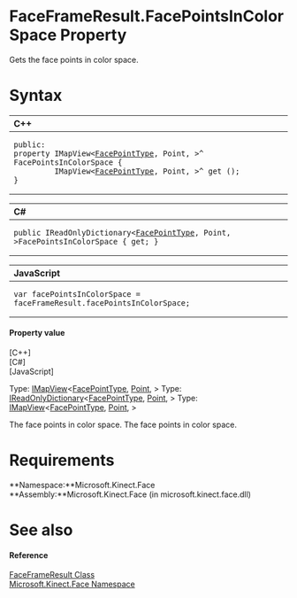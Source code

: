 FaceFrameResult.FacePointsInColorSpace Property  
===============================================  

Gets the face points in color space. <span id="syntaxSection"></span>

Syntax  
======  

<table>
<colgroup>
<col width="100%" />
</colgroup>
<thead>
<tr class="header">
<th align="left">C++</th>
</tr>
</thead>
<tbody>
<tr class="odd">
<td align="left"><pre><code>public:  
property IMapView&lt;<a href="../../FacePointType_Enumeration.md">FacePointType</a>, Point, &gt;^ FacePointsInColorSpace {  
         IMapView&lt;<a href="../../FacePointType_Enumeration.md">FacePointType</a>, Point, &gt;^ get ();  
}</code></pre></td>
</tr>
</tbody>
</table>

<table>
<colgroup>
<col width="100%" />
</colgroup>
<thead>
<tr class="header">
<th align="left">C#</th>
</tr>
</thead>
<tbody>
<tr class="odd">
<td align="left"><pre><code>public IReadOnlyDictionary&lt;<a href="../../FacePointType_Enumeration.md">FacePointType</a>, Point, &gt;FacePointsInColorSpace { get; }</code></pre></td>
</tr>
</tbody>
</table>

<table>
<colgroup>
<col width="100%" />
</colgroup>
<thead>
<tr class="header">
<th align="left">JavaScript</th>
</tr>
</thead>
<tbody>
<tr class="odd">
<td align="left"><pre><code>var facePointsInColorSpace = faceFrameResult.facePointsInColorSpace;</code></pre></td>
</tr>
</tbody>
</table>

<span id="ID4ER"></span>
#### Property value  

[C++]   
 [C\#]   
 [JavaScript]   

Type: [IMapView](http://msdn.microsoft.com/en-us/library/br226037.aspx)\<[FacePointType](../../FacePointType_Enumeration.md), [Point](http://msdn.microsoft.com/en-us/library/windows.foundation.point.aspx), \>
Type: [IReadOnlyDictionary](http://msdn.microsoft.com/en-us/library/hh136548.aspx)\<[FacePointType](../../FacePointType_Enumeration.md), [Point](http://msdn.microsoft.com/en-us/library/windows.foundation.point.aspx), \>
Type: [IMapView](http://msdn.microsoft.com/en-us/library/br226037.aspx)\<[FacePointType](../../FacePointType_Enumeration.md), [Point](http://msdn.microsoft.com/en-us/library/windows.foundation.point.aspx), \>

The face points in color space. The face points in color space.  

<span id="requirements"></span>

Requirements  
============  

**Namespace:**Microsoft.Kinect.Face  
**Assembly:**Microsoft.Kinect.Face (in microsoft.kinect.face.dll)  

<span id="ID4EPB"></span>

See also  
========  

<span id="ID4ERB"></span>
#### Reference  

[FaceFrameResult Class](../../FaceFrameResult_Class.md)  
 [Microsoft.Kinect.Face Namespace](../../../Kinect.Face.md)  



<!--Please do not edit the data in the comment block below.-->
<!--
TOCTitle : FacePointsInColorSpace Property
RLTitle : FaceFrameResult.FacePointsInColorSpace Property
KeywordK : FacePointsInColorSpace property
KeywordK : FaceFrameResult.FacePointsInColorSpace property
KeywordF : Microsoft.Kinect.Face.FaceFrameResult.FacePointsInColorSpace
KeywordF : FaceFrameResult.FacePointsInColorSpace
KeywordF : FacePointsInColorSpace
KeywordF : Microsoft.Kinect.Face.FaceFrameResult.FacePointsInColorSpace
KeywordA : P:Microsoft.Kinect.Face.FaceFrameResult.FacePointsInColorSpace
AssetID : P:Microsoft.Kinect.Face.FaceFrameResult.FacePointsInColorSpace
Locale : en-us
CommunityContent : 1
APIType : Managed
APILocation : microsoft.kinect.face.dll
APIName : Microsoft.Kinect.Face.FaceFrameResult.FacePointsInColorSpace
TargetOS : Windows
TopicType : kbSyntax
DevLang : VB
DevLang : CSharp
DevLang : JavaScript
DevLang : C++
DocSet : K4Wv2
ProjType : K4Wv2Proj
Technology : Kinect for Windows
Product : Kinect for Windows SDK v2
productversion : 20
-->
